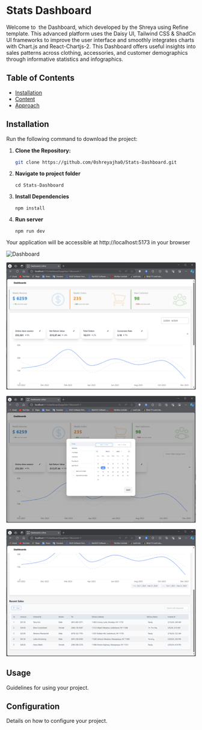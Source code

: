 # Stats Dashboard

Welcome to  the Dashboard, which developed by the Shreya using Refine template. This advanced platform uses the Daisy UI, Tailwind CSS & ShadCn UI frameworks to improve the user interface and smoothly integrates charts with Chart.js and React-Chartjs-2. This Dashboard offers useful insights into sales patterns across clothing, accessories, and customer demographics through informative statistics and infographics.

## Table of Contents

- [Installation](#installation)
- [Content](#content)
- [Approach](#Approach)

## Installation

Run the following command to download the project:

1. **Clone the Repository:**

   ```bash
   git clone https://github.com/0shreyajha0/Stats-Dashboard.git
   ```

2. **Navigate to project folder**

   ```
   cd Stats-Dashboard
   ```

3. **Install Dependencies**

   ```
   npm install
   ```

4. **Run server**
   ```
   npm run dev
   ```

Your application will be accessible at http://localhost:5173 in your browser

![Dashboard](public/assets/Dashboard.pngDashboard.png)

![Line Graph](public/assets/LineGraph.png)

![Date range](public/assets/DateRangePicker.png)

![Recent Sales](public/assets/RecentSales.png)

## Usage

Guidelines for using your project.

## Configuration

Details on how to configure your project.

